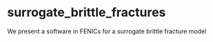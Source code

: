 # surrogate_brittle_fractures
We present a software in FENICs for a surrogate brittle fracture model
